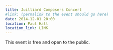 ```yaml
---
title: Juilliard Composers Concert
#link: (permalink to the event should go here)
date: 2014-12-01 20:00
location: Paul Hall
location_link: LINK
---
```


This event is free and open to the public.
